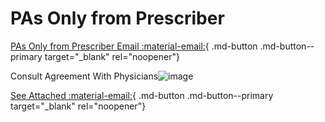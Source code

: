 # PAs Only from Prescriber

[PAs Only from Prescriber Email :material-email:](https://mygainwell-my.sharepoint.com/:u:/r/personal/christopher_nguyen_gainwelltechnologies_com/Documents/Evergreen/Emails/RE_%20_See%20attached%20order_%20or%20_See%20signature%20on%20File_.msg?csf=1&web=1&e=CzVWpL){ .md-button .md-button--primary target="_blank" rel="noopener"}

Consult Agreement With Physicians![image](https://user-images.githubusercontent.com/122046056/227430503-d547f383-39b9-4915-af33-194b9147b592.png)

[See Attached :material-email:](https://mygainwell-my.sharepoint.com/:u:/g/personal/kaelyn_dobbins_gainwelltechnologies_com/EcTwqu2DHeNNsU9lLaD7Kb0ByfCgQ1a5-6zg3PolshbIXg?e=x3sieB){ .md-button .md-button--primary target="_blank" rel="noopener"}
